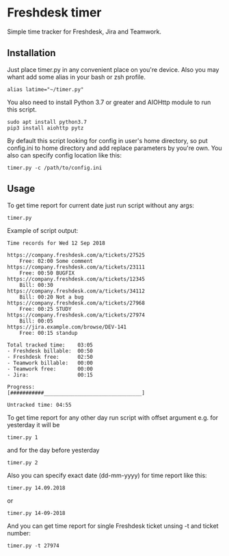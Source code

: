 # Freshdesk timer
Simple time tracker for Freshdesk, Jira and Teamwork.

## Installation
Just place timer.py in any convenient place on you're device. Also you may whant add some alias in your bash or zsh profile.
```
alias latime="~/timer.py"
```

You also need to install Python 3.7 or greater and AIOHttp module to run this script.
```
sudo apt install python3.7
pip3 install aiohttp pytz
```

By default this script looking for config in user's home directory, so put config.ini to home directory and add replace parameters by you're own.
You also can specify config location like this:
```
timer.py -c /path/to/config.ini
```
## Usage
To get time report for current date just run script without any args:

```
timer.py
```

Example of script output:
```
Time records for Wed 12 Sep 2018

https://company.freshdesk.com/a/tickets/27525
	Free: 02:00 Some comment
https://company.freshdesk.com/a/tickets/23111
	Free: 00:50 BUGFIX
https://company.freshdesk.com/a/tickets/12345
	Bill: 00:30
https://company.freshdesk.com/a/tickets/34112
	Bill: 00:20 Not a bug
https://company.freshdesk.com/a/tickets/27968
	Free: 00:25 STUDY 
https://company.freshdesk.com/a/tickets/27974
	Bill: 00:05
https://jira.example.com/browse/DEV-141
	Free: 00:15 standup

Total tracked time:    03:05
- Freshdesk billable:  00:50
- Freshdesk free:      02:50
- Teamwork billable:   00:00
- Teamwork free:       00:00
- Jira:                00:15

Progress:
[###########________________________________]

Untracked time: 04:55
```

To get time report for any other day run script with offset argument e.g. for yesterday it will be 
```
timer.py 1
```

and for the day before yesterday
```
timer.py 2
```

Also you can specify exact date (dd-mm-yyyy) for time report like this:
```
timer.py 14.09.2018
```
or 
```
timer.py 14-09-2018
```

And you can get time report for single Freshdesk ticket unsing -t and ticket number:
```
timer.py -t 27974
```
